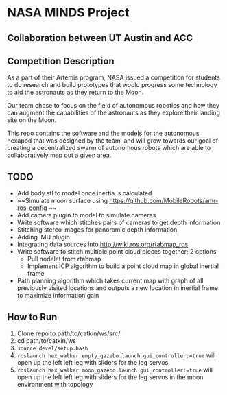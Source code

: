 # NASA MINDS Project
## Collaboration between UT Austin and ACC

## Competition Description
As a part of their Artemis program, NASA issued a competition for students to do research and build prototypes that would progress some technology to aid the astronauts as they return to the Moon.

Our team chose to focus on the field of autonomous robotics and how they can augment the capabilities of the astronauts as they explore their landing site on the Moon.

This repo contains the software and the models for the autonomous hexapod that was designed by the team, and will grow towards our goal of creating a decentralized swarm of autonomous robots which are able to collaboratively map out a given area.

## TODO
- Add body stl to model once inertia is calculated
- ~~Simulate moon surface using https://github.com/MobileRobots/amr-ros-config ~~
- Add camera plugin to model to simulate cameras
- Write software which stitches pairs of cameras to get depth information
- Stitching stereo images for panoramic depth information
- Adding IMU plugin
- Integrating data sources into http://wiki.ros.org/rtabmap_ros
- Write software to stitch multiple point cloud pieces together; 2 options
  - Pull nodelet from rtabmap
  - Implement ICP algorithm to build a point cloud map in global inertial frame
- Path planning algorithm which takes current map with graph of all previously visited locations and outputs a new location in inertial frame to maximize information gain

## How to Run
1. Clone repo to path/to/catkin/ws/src/
2. cd path/to/catkin/ws
3. `source devel/setup.bash`
4. `roslaunch hex_walker empty_gazebo.launch gui_controller:=true` will open up the left left leg with sliders for the leg servos
5. `roslaunch hex_walker moon_gazebo.launch gui_controller:=true` will open up the left left leg with sliders for the leg servos in the moon environment with topology
